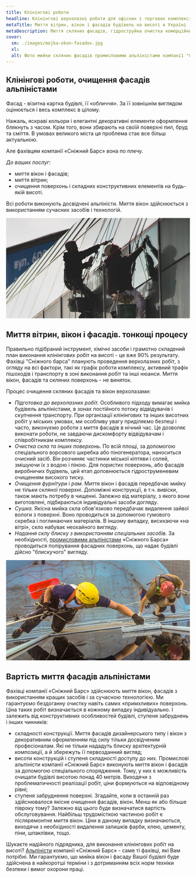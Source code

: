 ```yaml
---
title: Клінінгові роботи
headline: Клінінгові верхолазні роботи для офісних і торгових комплексів, комерційних будівель. Миття вікон, гідроструйне очищення фасадів та дахів альпіністами.
metaTitle: Миття вітрин, вікон і фасадів будівель на висоті в Україні | СНІЖНИЙ БАРС
metaDescription: Миття скляних фасадів, гідроструйна очистка комерційних будівель досвідченими альпіністами ☎ +38 (097) 970-53-76 компанія Сніжний Барс.
cover:
  sm: ./images/mojka-okon-fasadov.jpg
  xl: 
  alt: Фото мийки скляних фасадів промисловими альпіністами компанії "Сніжний Барс"
---
```



## Клінінгові роботи, очищення фасадів альпіністами


Фасад - візитна картка будівлі, її «обличчя». За її зовнішнім виглядом оцінюється і весь комплекс в цілому.

Нажаль, яскраві кольори і елегантні декоративні елементи оформлення блякнуть з часом. Крім того, вони збирають на своїй поверхні пил, бруд та сміття. В умовах великого міста ця проблема стає все більш актуальною.

Але фахівцям компанії «Сніжний Барс» вона по плечу.

_До ваших послуг:_

- миття вікон і фасадів;
- миття вітрин;
- очищення поверхонь і складних конструктивних елементів на будь-якій висоті.

Всі роботи виконують досвідчені альпіністи. Миття вікон здійснюється з використанням сучасних засобів і технологій.

![Миття скляного фасаду Вінниця](./images/mojka-steklyannogo-fasada-vinnica.jpg)

## Миття вітрин, вікон і фасадів. тонкощі процесу


Правильно підібраний інструмент, хімічні засоби і грамотно складений план виконання клінінгових робіт на висоті - це вже 90% результату. Фахівці "Сніжного барса" планують проведення верхолазних робіт, з огляду на всі фактори, такі як графік роботи комплексу, активний трафік пішоходів і транспорту в зоні виконання робіт та інші нюанси. Миття вікон, фасадів та скляних поверхонь - не виняток.

Процес очищення скляних фасадів та вікон верхолазами:

- _Підготовка до верхолазних робіт._ Особливого підходу вимагає мийка будівель альпіністами, в зонах постійного потоку відвідувачів і скупчення транспорту. При організації клінінгових та інших висотних робіт у міських умовах, ми особливу увагу приділяємо безпеці і часто, виконуємо роботи з миття фасадів в нічний час. Це дозволяє виконати роботи, не завдаючи дискомфорту відвідувачам і співробітникам комплексу.
- _Очистка скла та інших поверхонь._ По всій площі, за допомогою спеціального ворсового шкребка або піногенератора, наноситься очисний засіб. Він розчиняє частинки міської кіптяви і солей, змішуючи їх з водою і піною. Для пористих поверхонь, або фасадів виробничих будівель, цей етап доповнюється гідроструменевим очищенням високого тиску.
- _Очищення фурнітури і рам._ Миття вікон і фасадів передбачає мийку не тільки скляної поверхні. Допоміжні конструкції, в т.ч. вивіски, також мають потребу в чищенні. Залежно від матеріалу, з якого вони виготовлені, підбираються індивідуальні засоби догляду.
- _Сушка._ Якісна мийка скла обов'язково передбачає видалення зайвої вологи з поверхні. Воно проводиться за допомогою гумового скребка і поглинаючих матеріалів. В іншому випадку, висихаючи «на вітрі», скло набуває неохайного вигляду.
- _Надання склу блиску з використанням спеціальних засобів._ За необхідності, [промисловими альпіністами](/blog/promyshlennyi-alpinizm/) «Сніжного Барса» проводиться полірування фасадних поверхонь, що надає будівлі дійсно "блискучого" вигляду.


![Фото мийки скляного фасаду промисловими альпіністами компанії "Сніжний Барс"](./images/mojka-okon.jpg)


## Вартість миття фасадів альпіністами


Фахівці компанії «Сніжний Барс» здійснюють миття вікон, фасадів з використанням кращих засобів і за сучасною технологією. Ми гарантуємо бездоганну очистку навіть самих «примхливих» поверхонь. Ціна таких робіт визначається в кожному випадку індивідуально. І залежить від конструктивних особливостей будівлі, ступеня забруднень і інших чинників:

- складності конструкції. Миття фасадів дизайнерського типу і вікон з декоративним оформленням під силу тільки досвідченим професіоналам. Які не тільки нададуть блиску архітектурній композиції, а й збережуть її первозданний вигляд;
- висоти конструкцій і ступеня складності доступу до них. Промислові альпіністи компанії «Сніжний Барс» виконують миття вікон і фасадів за допомогою спеціального спорядження. Тому, у них є можливість очищати будівлі висотою понад 40 метрів. Виходячи з проблематичності реалізації робіт, ціни формуються на відповідному рівні;
- ступеня забруднення поверхні. Згадайте, коли в останній раз здійснювалося якісне очищення фасадів, вікон. Менш як або більше півроку тому? Залежно від цього буде визначатися вартість обслуговування. Найбільш трудомісткою частиною робіт є післяремонтне миття вікон. Ціни в даному випадку визначаються, виходячи з необхідності видалення залишків фарби, клею, цементу, піни, шпаклівки, тощо.

Шукаєте надійного підрядника, для виконання клінінгових робіт на висоті? [Альпіністи](/) компанії «Сніжний Барс» - саме ті фахівці, які Вам потрібні. Ми гарантуємо, що мийка вікон і фасаду Вашої будівлі буде здійснена в найкоротші терміни і з дотриманням всіх норм техніки безпеки і вимог охорони праці.





